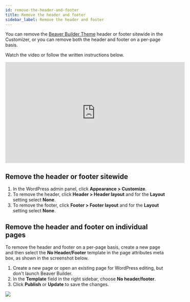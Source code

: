 ```yaml
---
id: remove-the-header-and-footer
title: Remove the header and footer
sidebar_label: Remove the header and footer
---
```


You can remove the [Beaver Builder Theme](https://www.wpbeaverbuilder.com/wordpress-framework-theme/) header or footer sitewide in the Customizer, or you can remove both the header and footer on a per-page basis.

Watch the video or follow the written instructions below.

<div className="embed-responsive">
  <iframe width="560" height="315" src="https://www.youtube.com/embed/FO4HfRep3xo" title="YouTube video player" frameborder="0" allow="accelerometer; autoplay; clipboard-write; encrypted-media; gyroscope; picture-in-picture" allowfullscreen></iframe>
</div>

## Remove the header or footer sitewide

1. In the WordPress admin panel, click **Appearance > Customize**.
2. To remove the header, click **Header > Header layout** and for the **Layout** setting select **None**.
3. To remove the footer, click **Footer > Footer layout** and for the **Layout** setting select **None**.

##  Remove the header and footer on individual pages

To remove the header and footer on a per-page basis, create a new page and then select the **No Header/Footer** template in the page attributes meta box, as shown in the screenshot below.

  1. Create a new page or open an existing page for WordPress editing, but don't launch Beaver Builder.
  2. In the **Template** field in the right sidebar, choose **No header/footer**.
  3. Click **Publish** or **Update** to save the changes.

![](/img/remove-the-header-and-footer-d17b8bca.jpg)
